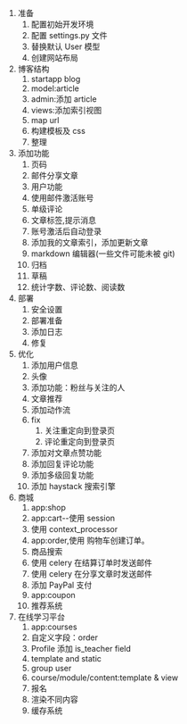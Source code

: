 1. 准备
    1. 配置初始开发环境
    2. 配置 settings.py 文件
    3. 替换默认 User 模型
    4. 创建网站布局
2. 博客结构
    1. startapp blog
    2. model:article
    3. admin:添加 article
    4. views:添加索引视图
    5. map url
    6. 构建模板及 css
    7. 整理
3. 添加功能
    1. 页码
    2. 邮件分享文章
    3. 用户功能
    4. 使用邮件激活账号
    5. 单级评论
    6. 文章标签,提示消息
    7. 账号激活后自动登录
    8. 添加我的文章索引，添加更新文章
    9. markdown 编辑器(一些文件可能未被 git)
    10. 归档
    11. 草稿
    12. 统计字数、评论数、阅读数
4. 部署
    1. 安全设置
    2. 部署准备
    3. 添加日志
    4. 修复
5. 优化
    1. 添加用户信息
    2. 头像
    3. 添加功能：粉丝与关注的人
    4. 文章推荐
    5. 添加动作流
    6. fix
        1. 关注重定向到登录页
        2. 评论重定向到登录页
    7. 添加对文章点赞功能
    8. 添加回复评论功能
    9. 添加多级回复功能
    10. 添加 haystack 搜索引擎
6. 商城
    1. app:shop
    2. app:cart--使用 session
    3. 使用 context_processor
    4. app:order,使用 购物车创建订单。
    5. 商品搜索
    6. 使用 celery 在结算订单时发送邮件
    7. 使用 celery 在分享文章时发送邮件
    8. 添加 PayPal 支付
    9. app:coupon
    10. 推荐系统
7. 在线学习平台
    1. app:courses
    2. 自定义字段：order
    3. Profile 添加 is_teacher field
    4. template and static
    5. group user
    6. course/module/content:template & view
    7. 报名
    8. 渲染不同内容
    9. 缓存系统